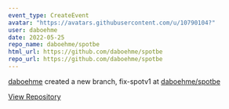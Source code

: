 ```yaml
---
event_type: CreateEvent
avatar: "https://avatars.githubusercontent.com/u/10790104?"
user: daboehme
date: 2022-05-25
repo_name: daboehme/spotbe
html_url: https://github.com/daboehme/spotbe
repo_url: https://github.com/daboehme/spotbe
---
```


<a href='https://github.com/daboehme' target='_blank'>daboehme</a> created a new branch, fix-spotv1 at <a href='https://github.com/daboehme/spotbe' target='_blank'>daboehme/spotbe</a>

<a href='https://github.com/daboehme/spotbe' target='_blank'>View Repository</a>